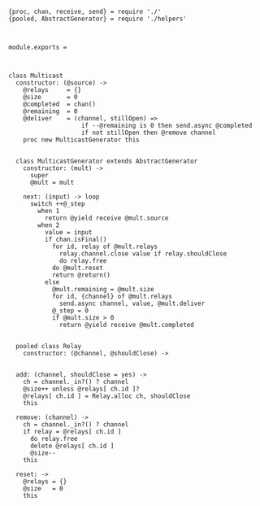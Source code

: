     {proc, chan, receive, send} = require './'
    {pooled, AbstractGenerator} = require './helpers'



    module.exports =



    class Multicast
      constructor: (@source) ->
        @relays     = {}
        @size       = 0
        @completed  = chan()
        @remaining  = 0
        @deliver    = (channel, stillOpen) =>
                        if --@remaining is 0 then send.async @completed
                        if not stillOpen then @remove channel
        proc new MulticastGenerator this


      class MulticastGenerator extends AbstractGenerator
        constructor: (mult) ->
          super
          @mult = mult

        next: (input) -> loop
          switch ++@_step
            when 1
              return @yield receive @mult.source
            when 2
              value = input
              if chan.isFinal()
                for id, relay of @mult.relays
                  relay.channel.close value if relay.shouldClose
                  do relay.free
                do @mult.reset
                return @return()
              else
                @mult.remaining = @mult.size
                for id, {channel} of @mult.relays
                  send.async channel, value, @mult.deliver
                @_step = 0
                if @mult.size > 0
                  return @yield receive @mult.completed


      pooled class Relay
        constructor: (@channel, @shouldClose) ->


      add: (channel, shouldClose = yes) ->
        ch = channel._in?() ? channel
        @size++ unless @relays[ ch.id ]?
        @relays[ ch.id ] = Relay.alloc ch, shouldClose
        this

      remove: (channel) ->
        ch = channel._in?() ? channel
        if relay = @relays[ ch.id ]
          do relay.free
          delete @relays[ ch.id ]
          @size--
        this

      reset: ->
        @relays = {}
        @size   = 0
        this
